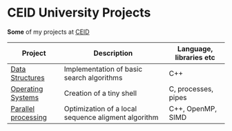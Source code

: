 # CEID University Projects

**Some** of my projects at [CEID](https://www.ceid.upatras.gr/)

Project  | Description | Language, libraries etc
------------- | ------------- | ------------
[Data Structures][data]  |  Implementation of basic search algorithms | C++
[Operating Systems][os] | Creation of a tiny shell | C, processes, pipes
[Parallel processing][parale] | Optimization of a local sequence aligment algorithm | C++, OpenMP, SIMD

[data]: <https://github.com/memaskal/ceid-projects/tree/master/Data-Structures>
[os]: <https://github.com/memaskal/ceid-projects/tree/master/Operating-Systems>
[parale]: <https://github.com/memaskal/ceid-projects/tree/master/Parallel-Processing>
